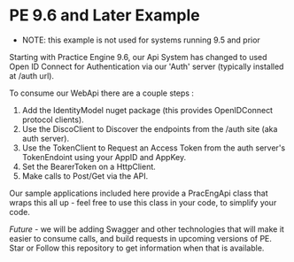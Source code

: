 # PE 9.6 and Later Example

- NOTE: this example is not used for systems running 9.5 and prior

Starting with Practice Engine 9.6, our Api System has changed to used Open ID Connect for Authentication via our 'Auth' server (typically installed at /auth url).

To consume our WebApi there are a couple steps :

1. Add the IdentityModel nuget package (this provides OpenIDConnect protocol clients).
1. Use the DiscoClient to Discover the endpoints from the /auth site (aka auth server).
1. Use the TokenClient to Request an Access Token from the auth server's TokenEndoint using your AppID and AppKey.
1. Set the BearerToken on a HttpClient.
1. Make calls to Post/Get via the API.

Our sample applications included here provide a PracEngApi class that wraps this all up - feel free to use this class in your code, to simplify your code.

*Future* - we will be adding Swagger and other technologies that will make it easier to consume calls, and build requests in upcoming versions of PE. Star or Follow this repository to get information when that is available.

